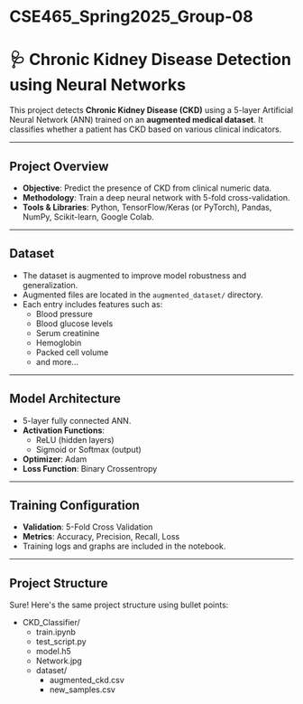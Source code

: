 # CSE465_Spring2025_Group-08
# 🩺 Chronic Kidney Disease Detection using Neural Networks

This project detects **Chronic Kidney Disease (CKD)** using a 5-layer Artificial Neural Network (ANN) trained on an **augmented medical dataset**. It classifies whether a patient has CKD based on various clinical indicators.

---

## Project Overview

- **Objective**: Predict the presence of CKD from clinical numeric data.
- **Methodology**: Train a deep neural network with 5-fold cross-validation.
- **Tools & Libraries**: Python, TensorFlow/Keras (or PyTorch), Pandas, NumPy, Scikit-learn, Google Colab.

---

## Dataset

- The dataset is augmented to improve model robustness and generalization.
- Augmented files are located in the `augmented_dataset/` directory.
- Each entry includes features such as:
  - Blood pressure
  - Blood glucose levels
  - Serum creatinine
  - Hemoglobin
  - Packed cell volume
  - and more...

---

## Model Architecture

- 5-layer fully connected ANN.
- **Activation Functions**:
  - ReLU (hidden layers)
  - Sigmoid or Softmax (output)
- **Optimizer**: Adam
- **Loss Function**: Binary Crossentropy

---

## Training Configuration

- **Validation**: 5-Fold Cross Validation
- **Metrics**: Accuracy, Precision, Recall, Loss
- Training logs and graphs are included in the notebook.

---

## Project Structure
Sure! Here's the same project structure using bullet points:

- CKD_Classifier/
  - train.ipynb  
  - test_script.py  
  - model.h5  
  - Network.jpg  
  - dataset/
    - augmented_ckd.csv  
    - new_samples.csv

